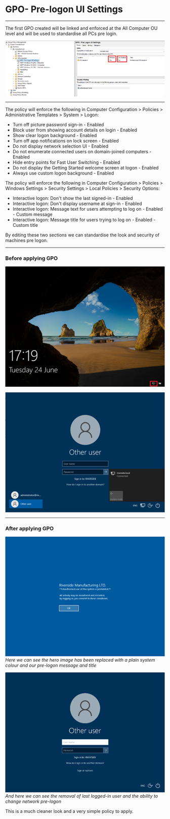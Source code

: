 # GPO- Pre-logon UI Settings

---

The first GPO created will be linked and enforced at the All Computer OU level and will be used to standardise all PCs pre login.

![GPO- Pre-logon UI Settings](../images/gpo-prelogon-ui-settings/gpo.png)

---

The policy will enforce the following in Computer Configuration > Policies > Administrative Templates > System > Logon:

- Turn off picture password sign-in                               - Enabled
- Block user from showing account details on login                - Enabled
- Show clear logon background                                     - Enabled
- Turn off app notifications on lock screen                       - Enabled
- Do not display network selection UI                             - Enabled
- Do not enumerate connected users on domain-joined computers     - Enabled
- Hide entry points for Fast User Switching                       - Enabled
- Do not display the Getting Started welcome screen at logon      - Enabled
- Always use custom logon background                              - Enabled

The policy will enforce the following in Computer Configuration > Policies > Windows Settings > Security Settings > Local Policies > Security Options:

- Interactive logon: Don't show the last signed-in                - Enabled
- Interactive logon: Don't display username at sign-in            - Enabled
- Interactive logon: Message text for users attempting to log on  - Enabled - Custom message
- Interactive logon: Message title for users trying to log on     - Enabled - Custom title

By editing these two sections we can standardise the look and security of machines pre logon.

---

### Before applying GPO

![Without GPO - Hero Image](../images/gpo-prelogon-ui-settings/before-hero-image.png)

![Without GPO - Logon Screen](../images/gpo-prelogon-ui-settings/before-logon-screen.png)

---

### After applying GPO

![With GPO - Hero Image](../images/gpo-prelogon-ui-settings/after-hero-image.png)\
*Here we can see the hero image has been replaced with a plain system colour and our pre-logon message and title*

![With GPO - Logon Screen](../images/gpo-prelogon-ui-settings/after-logon-screen.png)\
*And here we can see the removal of last logged-in user and the ability to change network pre-logon*

This is a much cleaner look and a very simple policy to apply.